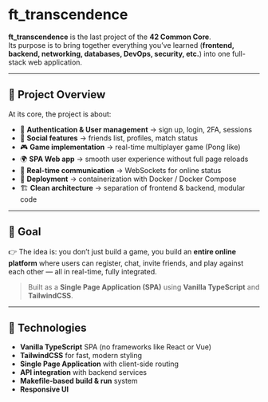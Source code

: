 # ft_transcendence

**ft_transcendence** is the last project of the **42 Common Core**.  
Its purpose is to bring together everything you’ve learned (**frontend, backend, networking, databases, DevOps, security, etc.**) into one full-stack web application.

---

## 📌 Project Overview

At its core, the project is about:

- 🔐 **Authentication & User management** → sign up, login, 2FA, sessions  
- 👫 **Social features** → friends list, profiles, match status
- 🎮 **Game implementation** → real-time multiplayer game (Pong like)  
- 🌍 **SPA Web app** → smooth user experience without full page reloads  
- 🔌 **Real-time communication** → WebSockets for online status
- 🐳 **Deployment** → containerization with Docker / Docker Compose  
- 🏗 **Clean architecture** → separation of frontend & backend, modular code  

---

## 🎯 Goal

👉 The idea is: you don’t just build a game, you build an **entire online platform** where users can register, chat, invite friends, and play against each other — all in real-time, fully integrated.

> Built as a **Single Page Application (SPA)** using **Vanilla TypeScript** and **TailwindCSS**.

---

## 🚀 Technologies

- **Vanilla TypeScript** SPA (no frameworks like React or Vue)  
- **TailwindCSS** for fast, modern styling  
- **Single Page Application** with client-side routing  
- **API integration** with backend services  
- **Makefile-based build & run** system  
- **Responsive UI**  

